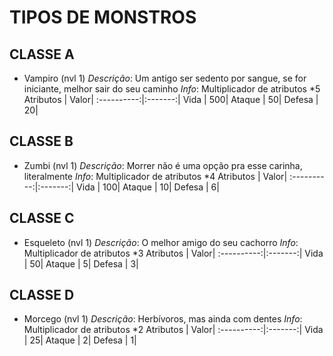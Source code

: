 # TIPOS DE MONSTROS

## CLASSE A
* Vampiro (nvl 1)
*Descrição*: Um antigo ser sedento por sangue, se for iniciante, melhor sair do seu caminho
*Info*: Multiplicador de atributos *5
Atributos | Valor|
:----------:|:-------:|
Vida      | 500|
Ataque    | 50|
Defesa    | 20|

## CLASSE B
* Zumbi (nvl 1)
*Descrição*: Morrer não é uma opção pra esse carinha, literalmente
*Info*: Multiplicador de atributos *4
Atributos | Valor|
:----------:|:-------:|
Vida      | 100|
Ataque    | 10|
Defesa    | 6|

## CLASSE C
* Esqueleto (nvl 1)
*Descrição*: O melhor amigo do seu cachorro
*Info*: Multiplicador de atributos *3
Atributos | Valor|
:----------:|:-------:|
Vida      | 50|
Ataque    | 5|
Defesa    | 3|

## CLASSE D
* Morcego (nvl 1)
*Descrição*: Herbívoros, mas ainda com dentes
*Info*: Multiplicador de atributos *2
Atributos | Valor|
:----------:|:-------:|
Vida      | 25|
Ataque    | 2|
Defesa    | 1|
